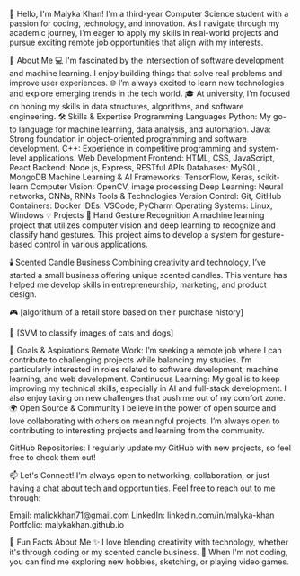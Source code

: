 👋 Hello, I'm Malyka Khan!
I'm a third-year Computer Science student with a passion for coding, technology, and innovation. As I navigate through my academic journey, I'm eager to apply my skills in real-world projects and pursue exciting remote job opportunities that align with my interests.

🚀 About Me
💻 I'm fascinated by the intersection of software development and machine learning. I enjoy building things that solve real problems and improve user experiences.
🌐 I’m always excited to learn new technologies and explore emerging trends in the tech world.
🎓 At university, I’m focused on honing my skills in data structures, algorithms, and software engineering.
🛠 Skills & Expertise
Programming Languages
Python: My go-to language for machine learning, data analysis, and automation.
Java: Strong foundation in object-oriented programming and software development.
C++: Experience in competitive programming and system-level applications.
Web Development
Frontend: HTML, CSS, JavaScript, React
Backend: Node.js, Express, RESTful APIs
Databases: MySQL, MongoDB
Machine Learning & AI
Frameworks: TensorFlow, Keras, scikit-learn
Computer Vision: OpenCV, image processing
Deep Learning: Neural networks, CNNs, RNNs
Tools & Technologies
Version Control: Git, GitHub
Containers: Docker
IDEs: VSCode, PyCharm
Operating Systems: Linux, Windows
💡 Projects
🌟 Hand Gesture Recognition
A machine learning project that utilizes computer vision and deep learning to recognize and classify hand gestures. This project aims to develop a system for gesture-based control in various applications.

🕯️ Scented Candle Business
Combining creativity and technology, I’ve started a small business offering unique scented candles. This venture has helped me develop skills in entrepreneurship, marketing, and product design.

🎮 [algorithum of a retail store based on their purchase history]

📱 [SVM to classify images of cats and dogs]

🎯 Goals & Aspirations
Remote Work: I’m seeking a remote job where I can contribute to challenging projects while balancing my studies. I’m particularly interested in roles related to software development, machine learning, and web development.
Continuous Learning: My goal is to keep improving my technical skills, especially in AI and full-stack development. I also enjoy taking on new challenges that push me out of my comfort zone.
🌍 Open Source & Community
I believe in the power of open source and love collaborating with others on meaningful projects. I’m always open to contributing to interesting projects and learning from the community.

GitHub Repositories: I regularly update my GitHub with new projects, so feel free to check them out!

📫 Let's Connect!
I’m always open to networking, collaboration, or just having a chat about tech and opportunities. Feel free to reach out to me through:

Email: malickkhan71@gmail.com
LinkedIn: linkedin.com/in/malyka-khan
Portfolio: malykakhan.github.io 

🎉 Fun Facts About Me
✨ I love blending creativity with technology, whether it's through coding or my scented candle business.
🎨 When I'm not coding, you can find me exploring new hobbies, sketching, or playing video games.
